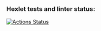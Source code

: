 ### Hexlet tests and linter status:
[![Actions Status](https://github.com/dzencot/layout-designer-project-lvl1/workflows/hexlet-check/badge.svg)](https://github.com/dzencot/layout-designer-project-lvl1/actions)